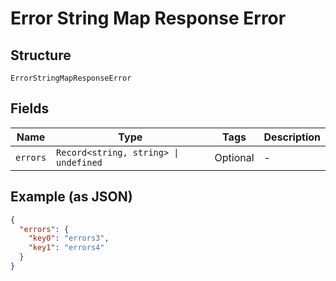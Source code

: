 
# Error String Map Response Error

## Structure

`ErrorStringMapResponseError`

## Fields

| Name | Type | Tags | Description |
|  --- | --- | --- | --- |
| `errors` | `Record<string, string> \| undefined` | Optional | - |

## Example (as JSON)

```json
{
  "errors": {
    "key0": "errors3",
    "key1": "errors4"
  }
}
```

